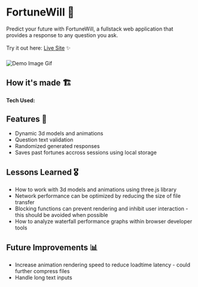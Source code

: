 
# FortuneWill 🔮
Predict your future with FortuneWill, a fullstack web application that provides a response to any question you ask.
<br><br>Try it out here: [Live Site](#) ✨
###
![Demo Image Gif](#)

## How it's made  🏗
**Tech Used:** 

## Features 📱
- Dynamic 3d models and animations
- Question text validation
- Randomized generated responses
- Saves past fortunes accross sessions using local storage

## Lessons Learned 🎖
- How to work with 3d models and animations using three.js library
- Network performance can be optimized by reducing the size of file transfer
- Blocking functions can prevent rendering and inhibit user interaction - this should be avoided when possible
- How to analyze waterfall performance graphs within browser developer tools

## Future Improvements 📊
- Increase animation rendering speed to reduce loadtime latency - could further compress files
- Handle long text inputs
